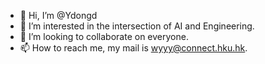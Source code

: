 - 👋 Hi, I’m @Ydongd
- 👀 I’m interested in the intersection of AI and Engineering.
- 💞️ I’m looking to collaborate on everyone.
- 📫 How to reach me, my mail is wyyy@connect.hku.hk.

<!---
Ydongd/Ydongd is a ✨ special ✨ repository because its `README.md` (this file) appears on your GitHub profile.
You can click the Preview link to take a look at your changes.
--->
